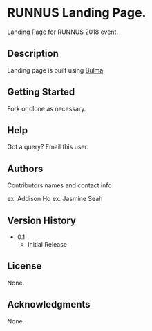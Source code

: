 # RUNNUS Landing Page.

Landing Page for RUNNUS 2018 event.

## Description

Landing page is built using [Bulma](bulma.io).

## Getting Started

Fork or clone as necessary.

## Help

Got a query? Email this user.

## Authors

Contributors names and contact info

ex. Addison Ho
ex. Jasmine Seah

## Version History

* 0.1
    * Initial Release

## License

None.

## Acknowledgments

None.
